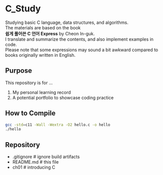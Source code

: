# C_Study
Studying basic C language, data structures, and algorithms.  
The materials are based on the book   
**쉽게 풀어쓴 C 언어 Express** by Cheon In-guk.  
I translate and summarize the contents, and also implement examples in code.  
Please note that some expressions may sound a bit awkward compared to books originally written in English.

## Purpose
This repository is for ... 
1. My personal learning record
2. A potential portfolio to showcase coding practice

## How to Compile
```bash
gcc -std=c11 -Wall -Wextra -O2 hello.c -o hello
./hello
```

## Repository
- .gitignore      # ignore build artifacts  
- README.md       # this file
- ch01 # introducing C 